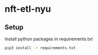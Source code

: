 # nft-etl-nyu

## Setup
Install python packages in requirements.txt

```bash
pip3 install -r requirements.txt
```